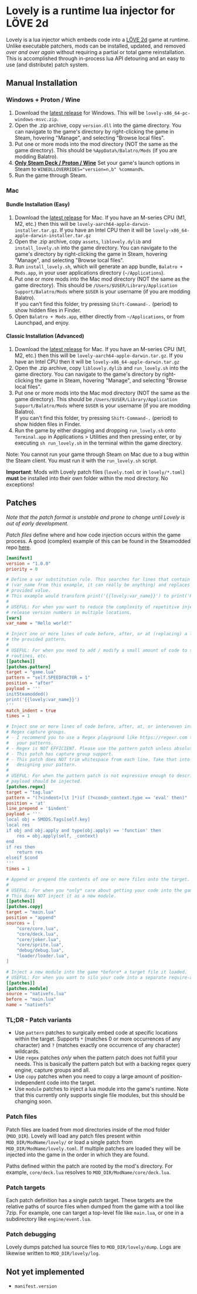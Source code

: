 # Lovely is a runtime lua injector for LÖVE 2d

Lovely is a lua injector which embeds code into a [LÖVE 2d](https://love2d.org/) game at runtime. Unlike executable patchers, mods can be installed, updated, and removed *over and over again* without requiring a partial or total game reinstallation. This is accomplished through in-process lua API detouring and an easy to use (and distribute) patch system.

## Manual Installation

### Windows + Proton / Wine

1. Download the [latest release](https://github.com/ethangreen-dev/lovely-injector/releases) for Windows. This will be `lovely-x86_64-pc-windows-msvc.zip`.
2. Open the .zip archive, copy `version.dll` into the game directory. You can navigate to the game's directory by right-clicking the game in Steam, hovering "Manage", and selecting "Browse local files".
3. Put one or more mods into the mod directory (NOT the same as the game directory). This should be `%AppData%/Balatro/Mods` (if you are modding Balatro).
4. **<ins>Only Steam Deck / Proton / Wine</ins>** Set your game's launch options in Steam to `WINEDLLOVERRIDES="version=n,b" %command%`.
5. Run the game through Steam.

### Mac

#### Bundle Installation (Easy)
1. Download the [latest release](https://github.com/ethangreen-dev/lovely-injector/releases) for Mac. If you have an M-series CPU (M1, M2, etc.) then this will be `lovely-aarch64-apple-darwin-installer.tar.gz`. If you have an Intel CPU then it will be `lovely-x86_64-apple-darwin-installer.tar.gz`
2. Open the .zip archive, copy `assets`, `liblovely.dylib` and `install_lovely.sh` into the game directory. You can navigate to the game's directory by right-clicking the game in Steam, hovering "Manage", and selecting "Browse local files".
3. Run `install_lovely.sh`, which will generate an app bundle, `Balatro + Mods.app`, in your user applications directory (`~/Applications`).
4. Put one or more mods into the Mac mod directory (NOT the same as the game directory). This should be `/Users/$USER/Library/Application Support/Balatro/Mods` where `$USER` is your username (if you are modding Balatro).\
If you can't find this folder, try pressing `Shift-Command-.` (period) to show hidden files in Finder.
5. Open `Balatro + Mods.app`, either directly from `~/Applications`, or from Launchpad, and enjoy.

#### Classic Installation (Advanced)
1. Download the [latest release](https://github.com/ethangreen-dev/lovely-injector/releases) for Mac. If you have an M-series CPU (M1, M2, etc.) then this will be `lovely-aarch64-apple-darwin.tar.gz`. If you have an Intel CPU then it will be `lovely-x86_64-apple-darwin.tar.gz`
2. Open the .zip archive, copy `liblovely.dylib` and `run_lovely.sh` into the game directory. You can navigate to the game's directory by right-clicking the game in Steam, hovering "Manage", and selecting "Browse local files".
3. Put one or more mods into the Mac mod directory (NOT the same as the game directory). This should be `/Users/$USER/Library/Application Support/Balatro/Mods` where `$USER` is your username (if you are modding Balatro).\
If you can't find this folder, try pressing `Shift-Command-.` (period) to show hidden files in Finder.
4. Run the game by either dragging and dropping `run_lovely.sh` onto `Terminal.app` in Applications > Utilities and then pressing enter, or by executing `sh run_lovely.sh` in the terminal within the game directory.

Note: You cannot run your game through Steam on Mac due to a bug within the Steam client. You must run it with the `run_lovely.sh` script.

**Important**: Mods with Lovely patch files (`lovely.toml` or in `lovely/*.toml`) **must** be installed into their own folder within the mod directory. No exceptions!

## Patches

*Note that the patch format is unstable and prone to change until Lovely is out of early development.*

*Patch files* define where and how code injection occurs within the game process. A good (complex) example of this can be found in the Steamodded repo [here](https://github.com/Steamopollys/Steamodded/tree/main/lovely).
```toml
[manifest]
version = "1.0.0"
priority = 0

# Define a var substitution rule. This searches for lines that contain {{lovely:var_name}} 
# (var_name from this example, it can really be anything) and replaces each match with the 
# provided value.
# This example would transform print('{{lovely:var_name}}') to print('Hello world!').
# 
# USEFUL: For when you want to reduce the complexity of repetitive injections, eg. embedding 
# release version numbers in multiple locations.
[vars]
var_name = "Hello world!"

# Inject one or more lines of code before, after, or at (replacing) a line which matches 
# the provided pattern.
#
# USEFUL: For when you need to add / modify a small amount of code to setup initialization 
# routines, etc.
[[patches]]
[patches.pattern]
target = "game.lua"
pattern = "self.SPEEDFACTOR = 1"
position = "after"
payload = '''
initSteamodded()
print('{{lovely:var_name}}')
'''
match_indent = true
times = 1

# Inject one or more lines of code before, after, at, or interwoven into one or more 
# Regex capture groups.
# - I recommend you to use a Regex playground like https://regexr.com to build 
#   your patterns.
# - Regex is NOT EFFICIENT. Please use the pattern patch unless absolutely necessary.
# - This patch has capture group support.
# - This patch does NOT trim whitespace from each line. Take that into account when 
#   designing your pattern.
#
# USEFUL: For when the pattern patch is not expressive enough to describe how the 
# payload should be injected.
[patches.regex]
target = "tag.lua"
pattern = "(?<indent>[\t ]*)if (?<cond>_context.type == 'eval' then)"
position = 'at'
line_prepend = '$indent'
payload = '''
local obj = SMODS.Tags[self.key]
local res
if obj and obj.apply and type(obj.apply) == 'function' then
    res = obj.apply(self, _context)
end
if res then
    return res
elseif $cond
'''
times = 1

# Append or prepend the contents of one or more files onto the target.
#
# USEFUL: For when you *only* care about getting your code into the game, nothing else. 
# This does NOT inject it as a new module.
[[patches]]
[patches.copy]
target = "main.lua"
position = "append"
sources = [
    "core/core.lua",
    "core/deck.lua",
    "core/joker.lua",
    "core/sprite.lua",
    "debug/debug.lua",
    "loader/loader.lua",
]

# Inject a new module into the game *before* a target file it loaded.
# USEFUL: For when you want to silo your code into a separate require-able module OR inject a "global" dependency before game / mod code begins execution.
[[patches]]
[patches.module]
source = "nativefs.lua"
before = "main.lua"
name = "nativefs"
```

### TL;DR - Patch variants

- Use `pattern` patches to surgically embed code at specific locations within the target. Supports `*` (matches 0 or more occurrences of any character) and `?` (matches exactly one occurrence of any character) wildcards.
- Use `regex` patches *only* when the pattern patch does not fulfill your needs. This is basically the pattern patch but with a backing regex query engine, capture groups and all.
- Use `copy` patches when you need to copy a large amount of position-independent code into the target.
- Use `module` patches to inject a lua module into the game's runtime. Note that this currently only supports single file modules, but this should be changing soon.

### Patch files

Patch files are loaded from mod directories inside of the mod folder (`MOD_DIR`). Lovely will load any patch files present within `MOD_DIR/ModName/lovely/` or load a single patch from `MOD_DIR/ModName/lovely.toml`. If multiple patches are loaded they will be injected into the game in the order in which they are found.

Paths defined within the patch are rooted by the mod's directory. For example, `core/deck.lua` resolves to `MOD_DIR/ModName/core/deck.lua`.

### Patch targets

Each patch definition has a single patch target. These targets are the relative paths of source files when dumped from the game with a tool like 7zip. For example, one can target a top-level file like `main.lua`, or one in a subdirectory like `engine/event.lua`.

### Patch debugging

Lovely dumps patched lua source files to `MOD_DIR/lovely/dump`. Logs are likewise written to `MOD_DIR/lovely/log`.

## Not yet implemented

- `manifest.version`
